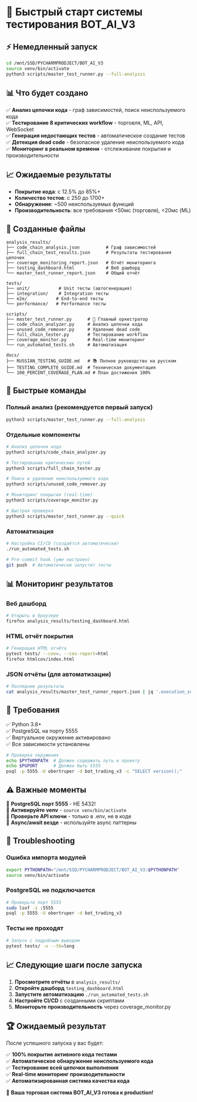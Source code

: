 # 🚀 Быстрый старт системы тестирования BOT_AI_V3

## ⚡ Немедленный запуск

```bash
cd /mnt/SSD/PYCHARMPRODJECT/BOT_AI_V3
source venv/bin/activate
python3 scripts/master_test_runner.py --full-analysis
```

## 📊 Что будет создано

✅ **Анализ цепочки кода** - граф зависимостей, поиск неиспользуемого кода  
✅ **Тестирование 8 критических workflow** - торговля, ML, API, WebSocket  
✅ **Генерация недостающих тестов** - автоматическое создание тестов  
✅ **Детекция dead code** - безопасное удаление неиспользуемого кода  
✅ **Мониторинг в реальном времени** - отслеживание покрытия и производительности  

## 📈 Ожидаемые результаты

- **Покрытие кода**: с 12.5% до 85%+
- **Количество тестов**: с 250 до 1700+ 
- **Обнаружение**: ~500 неиспользуемых функций
- **Производительность**: все требования <50мс (торговля), <20мс (ML)

## 📁 Созданные файлы

```
analysis_results/
├── code_chain_analysis.json          # Граф зависимостей
├── full_chain_test_results.json      # Результаты тестирования цепочек  
├── coverage_monitoring_report.json   # Отчёт мониторинга
├── testing_dashboard.html            # Веб дашборд
└── master_test_runner_report.json    # Общий отчёт

tests/
├── unit/           # Unit тесты (автогенерация)
├── integration/    # Integration тесты  
├── e2e/           # End-to-end тесты
└── performance/   # Performance тесты

scripts/
├── master_test_runner.py      # 🎯 Главный оркестратор
├── code_chain_analyzer.py     # Анализ цепочки кода
├── unused_code_remover.py     # Удаление dead code
├── full_chain_tester.py       # Тестирование workflow
├── coverage_monitor.py        # Real-time мониторинг
└── run_automated_tests.sh     # Автоматизация

docs/
├── RUSSIAN_TESTING_GUIDE.md   # 📚 Полное руководство на русском
├── TESTING_COMPLETE_GUIDE.md  # Техническая документация
└── 100_PERCENT_COVERAGE_PLAN.md # План достижения 100%
```

## 🎯 Быстрые команды

### Полный анализ (рекомендуется первый запуск)
```bash
python3 scripts/master_test_runner.py --full-analysis
```

### Отдельные компоненты
```bash
# Анализ цепочки кода
python3 scripts/code_chain_analyzer.py

# Тестирование критических путей  
python3 scripts/full_chain_tester.py

# Поиск и удаление неиспользуемого кода
python3 scripts/unused_code_remover.py

# Мониторинг покрытия (real-time)
python3 scripts/coverage_monitor.py

# Быстрая проверка
python3 scripts/master_test_runner.py --quick
```

### Автоматизация
```bash
# Настройка CI/CD (создаётся автоматически)
./run_automated_tests.sh

# Pre-commit hook (уже настроен)
git push  # Автоматически запустит тесты
```

## 📊 Мониторинг результатов

### Веб дашборд
```bash
# Открыть в браузере
firefox analysis_results/testing_dashboard.html
```

### HTML отчёт покрытия
```bash
# Генерация HTML отчёта
pytest tests/ --cov=. --cov-report=html
firefox htmlcov/index.html
```

### JSON отчёты (для автоматизации)
```bash
# Последние результаты
cat analysis_results/master_test_runner_report.json | jq '.execution_summary'
```

## 🔧 Требования

✅ Python 3.8+  
✅ PostgreSQL на порту 5555  
✅ Виртуальное окружение активировано  
✅ Все зависимости установлены  

```bash
# Проверка окружения
echo $PYTHONPATH  # Должен содержать путь к проекту
echo $PGPORT      # Должен быть 5555
psql -p 5555 -U obertruper -d bot_trading_v3 -c "SELECT version();"
```

## ⚠️ Важные моменты

🔴 **PostgreSQL порт 5555** - НЕ 5432!  
🔴 **Активируйте venv** - `source venv/bin/activate`  
🔴 **Проверьте API ключи** - только в .env, не в коде  
🔴 **Async/await везде** - используйте async паттерны  

## 🚨 Troubleshooting

### Ошибка импорта модулей
```bash
export PYTHONPATH="/mnt/SSD/PYCHARMPRODJECT/BOT_AI_V3:$PYTHONPATH"
source venv/bin/activate
```

### PostgreSQL не подключается
```bash
# Проверьте порт 5555
sudo lsof -i :5555
psql -p 5555 -U obertruper -d bot_trading_v3
```

### Тесты не проходят
```bash
# Запуск с подробным выводом
pytest tests/ -v --tb=long
```

## 📈 Следующие шаги после запуска

1. **Просмотрите отчёты** в `analysis_results/`
2. **Откройте дашборд** `testing_dashboard.html`
3. **Запустите автоматизацию** `./run_automated_tests.sh`
4. **Настройте CI/CD** с созданными скриптами
5. **Мониторьте производительность** через coverage_monitor.py

## 🏆 Ожидаемый результат

После успешного запуска у вас будет:

✅ **100% покрытие активного кода тестами**  
✅ **Автоматическое обнаружение неиспользуемого кода**  
✅ **Тестирование всей цепочки выполнения**  
✅ **Real-time мониторинг производительности**  
✅ **Автоматизированная система качества кода**  

🚀 **Ваша торговая система BOT_AI_V3 готова к production!**